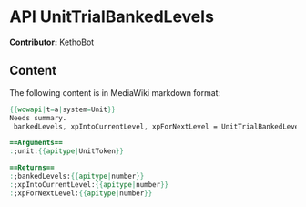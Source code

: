 # API UnitTrialBankedLevels

**Contributor:** KethoBot

## Content

The following content is in MediaWiki markdown format:

```mediawiki
{{wowapi|t=a|system=Unit}}
Needs summary.
 bankedLevels, xpIntoCurrentLevel, xpForNextLevel = UnitTrialBankedLevels(unit)

==Arguments==
:;unit:{{apitype|UnitToken}}

==Returns==
:;bankedLevels:{{apitype|number}}
:;xpIntoCurrentLevel:{{apitype|number}}
:;xpForNextLevel:{{apitype|number}}
```